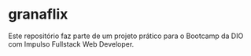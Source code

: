# granaflix
Este repositório faz parte de um projeto prático para o Bootcamp  da DIO com Impulso Fullstack Web Developer.
